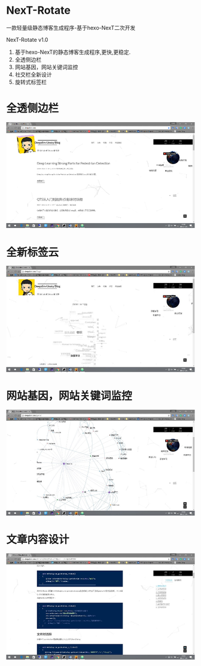 # NexT-Rotate
一款轻量级静态博客生成程序-基于hexo-NexT二次开发

NexT-Rotate v1.0

1.  基于hexo-NexT的静态博客生成程序,更快,更稳定.
2.  全透侧边栏
3.  网站基因，网站关键词监控
4.  社交栏全新设计
5.  旋转式标签栏

# 全透侧边栏

![image](https://github.com/unsky/NexT-Rotate/blob/master/n1.jpg)

# 全新标签云

![image](https://github.com/unsky/NexT-Rotate/blob/master/n2.jpg)
# 网站基因，网站关键词监控

![image](https://github.com/unsky/NexT-Rotate/blob/master/n3.jpg)
# 文章内容设计
![image](https://github.com/unsky/NexT-Rotate/blob/master/n4.jpg)
